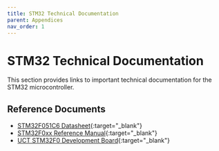 ```yaml
---
title: STM32 Technical Documentation
parent: Appendices
nav_order: 1
---
```


# STM32 Technical Documentation

This section provides links to important technical documentation for the STM32 microcontroller.

## Reference Documents

- [STM32F051C6 Datasheet](docs/stm32f051c6.pdf){:target="_blank"}
- [STM32F0xx Reference Manual](docs/rm0091-stm32f0x1stm32f0x2stm32f0x8-advanced-armbased-32bit-mcus-stmicroelectronics.pdf){:target="_blank"}
- [UCT STM32F0 Development Board](docs/stm32-dev-board.pdf){:target="_blank"}